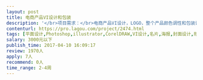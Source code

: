 ```yaml
---                
layout: post       
title: 电商产品VI设计和包装           
description: '</br>项目需求：</br>电商产品VI设计，LOGO，整个产品颜色调性和包装设计</br>产品是眼镜，受众人群是年轻人</br>希望给用户的感觉是，有品质，有态度，年轻有活力。</br>包装包括眼镜吊牌，说明书，镜盒外包装，手袋。</br>做过类似产品的伙伴优先。</br>'     
contenturl: https://pro.lagou.com/project/2474.html      
tags: [平面设计,Photoshop,illustrator,CorelDRAW,VI设计,名片,海报,封面设计,形象设计]            
salary: 3000元以下          
publish_time: 2017-04-10 16:09:17         
review: 1970人                   
apply: 7人                   
recommend: 0人                   
time_range: 2-4周              
---                 
```

